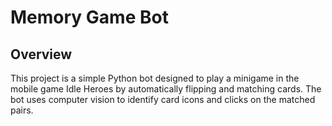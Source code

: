 # Memory Game Bot

## Overview

This project is a simple Python bot designed to play a minigame in the mobile game Idle Heroes by automatically flipping and matching cards. The bot uses computer vision to identify card icons and clicks on the matched pairs.

